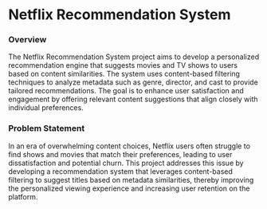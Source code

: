 # Netflix Recommendation System
### Overview
The Netflix Recommendation System project aims to develop a personalized recommendation engine that suggests movies and TV shows to users based on content similarities. The system uses content-based filtering techniques to analyze metadata such as genre, director, and cast to provide tailored recommendations. The goal is to enhance user satisfaction and engagement by offering relevant content suggestions that align closely with individual preferences.

### Problem Statement
In an era of overwhelming content choices, Netflix users often struggle to find shows and movies that match their preferences, leading to user dissatisfaction and potential churn. This project addresses this issue by developing a recommendation system that leverages content-based filtering to suggest titles based on metadata similarities, thereby improving the personalized viewing experience and increasing user retention on the platform.

